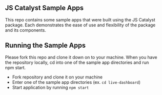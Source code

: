 ## JS Catalyst Sample Apps
This repo contains some sample apps that were built using the JS Catalyst package. Each demonstrates the ease of use and flexibility of the package and its components.

## Running the Sample Apps
Please fork this repo and clone it down on to your machine. When you have the repository locally, cd into one of the sample app directories and run npm start.
- Fork repository and clone it on your machine
- Enter one of the sample app directories (ex. `cd live-dashboard`)
- Start application by running `npm start`
